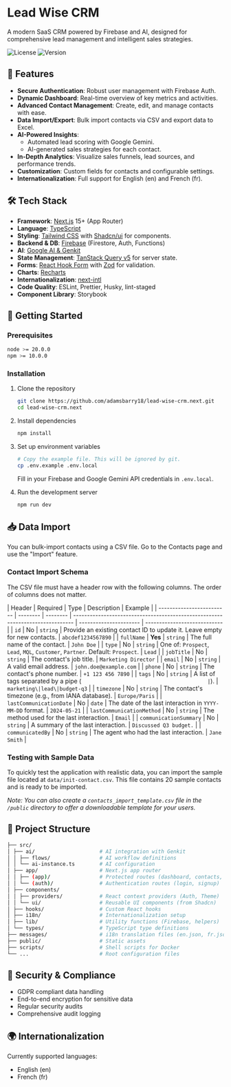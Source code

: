 # Lead Wise CRM

A modern SaaS CRM powered by Firebase and AI, designed for comprehensive lead management and intelligent sales strategies.

![License](https://img.shields.io/badge/license-MIT-blue.svg)
![Version](https://img.shields.io/badge/version-0.1.0-green.svg)

## 🚀 Features

- **Secure Authentication**: Robust user management with Firebase Auth.
- **Dynamic Dashboard**: Real-time overview of key metrics and activities.
- **Advanced Contact Management**: Create, edit, and manage contacts with ease.
- **Data Import/Export**: Bulk import contacts via CSV and export data to Excel.
- **AI-Powered Insights**:
  - Automated lead scoring with Google Gemini.
  - AI-generated sales strategies for each contact.
- **In-Depth Analytics**: Visualize sales funnels, lead sources, and performance trends.
- **Customization**: Custom fields for contacts and configurable settings.
- **Internationalization**: Full support for English (en) and French (fr).

## 🛠 Tech Stack

- **Framework**: [Next.js](https://nextjs.org/) 15+ (App Router)
- **Language**: [TypeScript](https://www.typescriptlang.org/)
- **Styling**: [Tailwind CSS](https://tailwindcss.com/) with [Shadcn/ui](https://ui.shadcn.com/) for components.
- **Backend & DB**: [Firebase](https://firebase.google.com/) (Firestore, Auth, Functions)
- **AI**: [Google AI & Genkit](https://firebase.google.com/docs/genkit)
- **State Management**: [TanStack Query v5](https://tanstack.com/query/latest) for server state.
- **Forms**: [React Hook Form](https://react-hook-form.com/) with [Zod](https://zod.dev/) for validation.
- **Charts**: [Recharts](https://recharts.org/)
- **Internationalization**: [next-intl](https://next-intl.vercel.app/)
- **Code Quality**: ESLint, Prettier, Husky, lint-staged
- **Component Library**: Storybook

## 🚀 Getting Started

### Prerequisites

```bash
node >= 20.0.0
npm >= 10.0.0
```

### Installation

1.  Clone the repository

    ```bash
    git clone https://github.com/adamsbarry18/lead-wise-crm.next.git
    cd lead-wise-crm.next
    ```

2.  Install dependencies

    ```bash
    npm install
    ```

3.  Set up environment variables

    ```bash
    # Copy the example file. This will be ignored by git.
    cp .env.example .env.local
    ```

    Fill in your Firebase and Google Gemini API credentials in `.env.local`.

4.  Run the development server

    ```bash
    npm run dev
    ```

## 📥 Data Import

You can bulk-import contacts using a CSV file. Go to the Contacts page and use the "Import" feature.

### Contact Import Schema

The CSV file must have a header row with the following columns. The order of columns does not matter.

| Header                    | Required | Type     | Description                                                                    | Example                |
| ------------------------- | -------- | -------- | ------------------------------------------------------------------------------ | ---------------------- | ---------------------------- |
| `id`                      | No       | `string` | Provide an existing contact ID to update it. Leave empty for new contacts.     | `abcdef1234567890`     |
| `fullName`                | **Yes**  | `string` | The full name of the contact.                                                  | `John Doe`             |
| `type`                    | No       | `string` | One of: `Prospect`, `Lead`, `MQL`, `Customer`, `Partner`. Default: `Prospect`. | `Lead`                 |
| `jobTitle`                | No       | `string` | The contact's job title.                                                       | `Marketing Director`   |
| `email`                   | No       | `string` | A valid email address.                                                         | `john.doe@example.com` |
| `phone`                   | No       | `string` | The contact's phone number.                                                    | `+1 123 456 7890`      |
| `tags`                    | No       | `string` | A list of tags separated by a pipe (`                                          | `).                    | `marketing\|lead\|budget-q3` |
| `timezone`                | No       | `string` | The contact's timezone (e.g., from IANA database).                             | `Europe/Paris`         |
| `lastCommunicationDate`   | No       | `date`   | The date of the last interaction in `YYYY-MM-DD` format.                       | `2024-05-21`           |
| `lastCommunicationMethod` | No       | `string` | The method used for the last interaction.                                      | `Email`                |
| `communicationSummary`    | No       | `string` | A summary of the last interaction.                                             | `Discussed Q3 budget.` |
| `communicatedBy`          | No       | `string` | The agent who had the last interaction.                                        | `Jane Smith`           |

### Testing with Sample Data

To quickly test the application with realistic data, you can import the sample file located at `data/init-contact.csv`. This file contains 20 sample contacts and is ready to be imported.

_Note: You can also create a `contacts_import_template.csv` file in the `/public` directory to offer a downloadable template for your users._

## 📁 Project Structure

```bash
├── src/
│ ├── ai/                     # AI integration with Genkit
│ │ ├── flows/                # AI workflow definitions
│ │ └── ai-instance.ts        # AI configuration
│ ├── app/                    # Next.js app router
│ │ ├── (app)/                # Protected routes (dashboard, contacts, etc.)
│ │ └── (auth)/               # Authentication routes (login, signup)
│ ├── components/
│ │ ├── providers/            # React context providers (Auth, Theme)
│ │ └── ui/                   # Reusable UI components (from Shadcn)
│ ├── hooks/                  # Custom React hooks
│ ├── i18n/                   # Internationalization setup
│ ├── lib/                    # Utility functions (Firebase, helpers)
│ └── types/                  # TypeScript type definitions
├── messages/                 # i18n translation files (en.json, fr.json)
├── public/                   # Static assets
├── scripts/                  # Shell scripts for Docker
└── ...                       # Root configuration files
```

## 🔐 Security & Compliance

- GDPR compliant data handling
- End-to-end encryption for sensitive data
- Regular security audits
- Comprehensive audit logging

## 🌍 Internationalization

Currently supported languages:

- English (en)
- French (fr)
